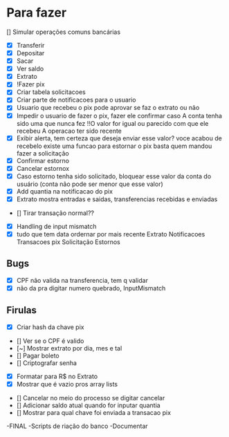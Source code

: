 # Para fazer
[] Simular operações comuns bancárias
- [x] Transferir
- [x] Depositar
- [x] Sacar
- [x] Ver saldo
- [x] Extrato
- [x] !Fazer pix
- [x] Criar tabela solicitacoes
- [x] Criar parte de notificacoes para o usuario
- [x] Usuario que recebeu o pix pode aprovar se faz o extrato ou não
- [x] Impedir o usuario de fazer o pix, fazer ele confirmar caso
    A conta tenha sido uma que nunca fez
    !!O valor for igual ou parecido com que ele recebeu
    A operacao ter sido recente
- [x] Exibir alerta, tem certeza que deseja enviar esse valor? voce acabou de recebelo existe uma funcao para estornar o pix basta quem mandou fazer a solicitação
- [x] Confirmar estorno
- [x] Cancelar estornox
- [x] Caso estorno tenha sido solicitado, bloquear esse valor da conta do usuário (conta não pode ser menor que esse valor)
- [x] Add quantia na notificacao do pix
- [x] Extrato mostra entradas e saidas, transferencias recebidas e enviadas
- [] Tirar transação normal??
- [x] Handling de input mismatch
- [x] tudo que tem data ordernar por mais recente
    Extrato 
    Notificacoes
    Transacoes pix
    Solicitação Estornos

## Bugs
- [x] CPF não valida na transferencia, tem q validar
- [x] não da pra digitar numero quebrado, InputMismatch

## Firulas
- [x] Criar hash da chave pix
- [] Ver se o CPF é valido
- [~] Mostrar extrato por dia, mes e tal
- [] Pagar boleto
- [] Criptografar senha
- [x] Formatar para R$ no Extrato
- [x] Mostrar que é vazio pros array lists
- [] Cancelar no meio do processo se digitar cancelar
- [] Adicionar saldo atual quando for inputar quantia
- [] Mostrar para qual chave foi enviada a transacao pix

-FINAL
-Scripts de riação do banco
-Documentar
